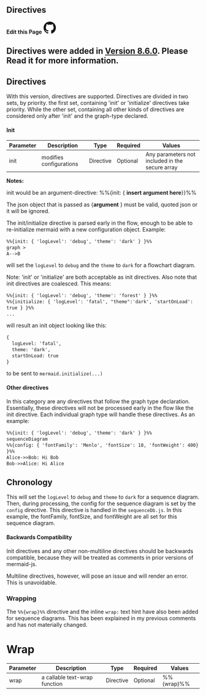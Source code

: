 ## Directives
**Edit this Page** [![N|Solid](./img/GitHub-Mark-32px.png)](./directives.md)


## Directives were added in [Version 8.6.0](/8.6.0_docs.md). Please Read it for more information.

## Directives 
With this version, directives are supported. Directives are divided in two sets, by priority. the first set, containing 'init' or 'initialize' directives take priority. While the other set, containing all other kinds of directives are considered only after 'init' and the graph-type declared.

#### Init 

 
| Parameter | Description |Type | Required | Values|
| --- | --- | --- | --- | --- |
| init | modifies configurations| Directive| Optional | Any parameters not included in the secure array|

**Notes:**

init would be an argument-directive: %%{init: { **insert argument here**}}%%

The json object that is passed as {**argument** } must be valid, quoted json or it will be ignored.
    
The init/initialize directive is parsed early in the flow, enough to be able to re-initialize mermaid with a new configuration object. Example:
```
%%{init: { 'logLevel': 'debug', 'theme': 'dark' } }%%
graph >
A-->B
```

will set the `logLevel` to `debug` and the `theme` to `dark` for a flowchart diagram.

Note: 'init' or 'initialize' are both acceptable as init directives. Also note that init directives are coalesced. This means:

```
%%{init: { 'logLevel': 'debug', 'theme': 'forest' } }%%
%%{initialize: { 'logLevel': 'fatal', "theme":'dark', 'startOnLoad': true } }%%
...
```

will result an init object looking like this:

```
{
  logLevel: 'fatal',
  theme: 'dark',
  startOnLoad: true
}
```

to be sent to `mermaid.initialize(...)`
 

#### Other directives

In this category are any directives that follow the graph type declaration. Essentially, these directives will not be processed early in the flow like the init directive. Each individual graph type will handle these directives. As an example:

```
%%{init: { 'logLevel': 'debug', 'theme': 'dark' } }%%
sequenceDiagram
%%{config: { 'fontFamily': 'Menlo', 'fontSize': 18, 'fontWeight': 400} }%%
Alice->>Bob: Hi Bob
Bob->>Alice: Hi Alice
```
## Chronology 
This will set the `logLevel` to `debug` and `theme` to `dark` for a sequence diagram. Then, during processing, the config for the sequence diagram is set by the `config` directive. This directive is handled in the `sequenceDb.js`. In this example, the fontFamily, fontSize, and fontWeight are all set for this sequence diagram.

#### Backwards Compatibility

Init directives and any other non-multiline directives should be backwards compatible, because they will be treated as comments in prior versions of mermaid-js.

Multiline directives, however, will pose an issue and will render an error. This is unavoidable.

### Wrapping

The `%%{wrap}%%` directive and the inline `wrap:` text hint have also been added for sequence diagrams. This has been explained in my previous comments and has not materially changed.

# Wrap
| Parameter | Description |Type | Required | Values|
| --- | --- | --- | --- | --- |
| wrap | a callable text-wrap function| Directive| Optional | %%{wrap}%%|
